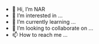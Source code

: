 - 👋 Hi, I’m NAR
- 👀 I’m interested in ...
- 🌱 I’m currently learning ...
- 💞️ I’m looking to collaborate on ...
- 📫 How to reach me ...

<!---
devnar/devnar is a ✨ special ✨ repository because its `README.md` (this file) appears on your GitHub profile.
You can click the Preview link to take a look at your changes.
--->
